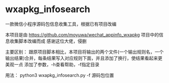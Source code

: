 # wxapkg_infosearch
一款微信小程序源码包信息收集工具，根据已有项目改编

本项目是由 https://github.com/moyuwa/wechat_appinfo_wxapkg 项目中的信息收集脚本改编而成
感谢这位大佬，侵删

主要区别：
跟原项目脚本相比，本项目将输出的两个文件(一个输出规则名，一个输出结果)合并，每条结果写入对应规则下面，并且添加了换行，使结果看起来更美观一点
添加了参数，-h查看帮助，-f指定目录

用法：
python3 wxapkg_infosearch.py -f 源码包位置
